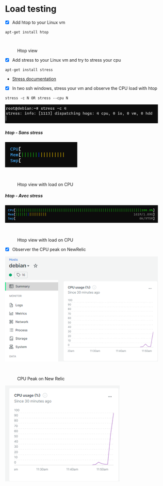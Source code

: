 # Load testing

* [x] Add htop to your Linux vm

```
apt-get install htop
```

<figure><img src="../../.gitbook/assets/image (10).png" alt=""><figcaption><p>Htop view</p></figcaption></figure>

* [x] Add stress to your Linux vm and try to stress your cpu

```
apt-get install stress
```

<!---->

* [Stress documentation](https://www.golinuxcloud.com/stress-command-in-linux/)

<!---->

* [x] In two ssh windows, stress your vm and observe the CPU load with htop

```
stress -c N OR stress --cpu N
```

![image-20230512135439033](assets/image-20230512135439033.png)

##### htop - Sans stress

![image-20230512135141489](assets/image-20230512135141489.png)



<figure><img src="../../.gitbook/assets/image (11).png" alt=""><figcaption><p>Htop view with load on CPU</p></figcaption></figure>

##### htop - Avec stress

![image-20230512135318997](assets/image-20230512135318997.png)

<figure><img src="../../.gitbook/assets/image (11).png" alt=""><figcaption><p>Htop view with load on CPU</p></figcaption></figure>

* [x] Observer the CPU peak on NewRelic

![image-20230512135353538](assets/image-20230512135353538.png)

<figure><img src="../../.gitbook/assets/image (4).png" alt=""><figcaption><p>CPU Peak on New Relic</p></figcaption></figure>

![image-20230512135519926](assets/image-20230512135519926.png)
